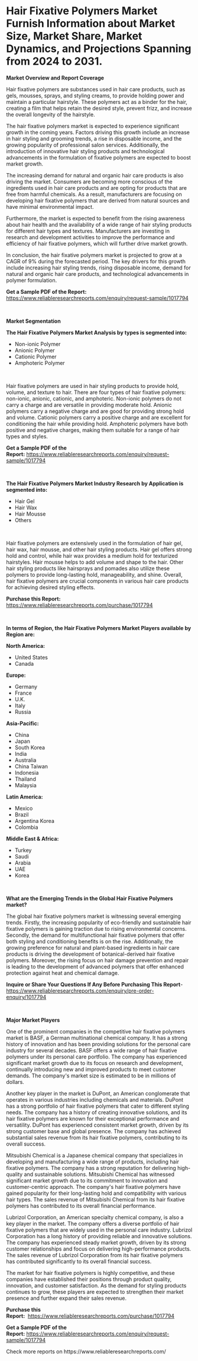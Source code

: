 <p><h1>Hair Fixative Polymers Market Furnish Information about Market Size, Market Share, Market Dynamics, and Projections Spanning from 2024 to 2031.</h1></p><p><strong>Market Overview and Report Coverage</strong></p>
<p><p>Hair fixative polymers are substances used in hair care products, such as gels, mousses, sprays, and styling creams, to provide holding power and maintain a particular hairstyle. These polymers act as a binder for the hair, creating a film that helps retain the desired style, prevent frizz, and increase the overall longevity of the hairstyle.</p><p>The hair fixative polymers market is expected to experience significant growth in the coming years. Factors driving this growth include an increase in hair styling and grooming trends, a rise in disposable income, and the growing popularity of professional salon services. Additionally, the introduction of innovative hair styling products and technological advancements in the formulation of fixative polymers are expected to boost market growth.</p><p>The increasing demand for natural and organic hair care products is also driving the market. Consumers are becoming more conscious of the ingredients used in hair care products and are opting for products that are free from harmful chemicals. As a result, manufacturers are focusing on developing hair fixative polymers that are derived from natural sources and have minimal environmental impact.</p><p>Furthermore, the market is expected to benefit from the rising awareness about hair health and the availability of a wide range of hair styling products for different hair types and textures. Manufacturers are investing in research and development activities to improve the performance and efficiency of hair fixative polymers, which will further drive market growth.</p><p>In conclusion, the hair fixative polymers market is projected to grow at a CAGR of 9% during the forecasted period. The key drivers for this growth include increasing hair styling trends, rising disposable income, demand for natural and organic hair care products, and technological advancements in polymer formulation.</p></p>
<p><strong>Get a Sample PDF of the Report:</strong> <a href="https://www.reliableresearchreports.com/enquiry/request-sample/1017794">https://www.reliableresearchreports.com/enquiry/request-sample/1017794</a></p>
<p>&nbsp;</p>
<p><strong>Market Segmentation</strong></p>
<p><strong>The Hair Fixative Polymers Market Analysis by types is segmented into:</strong></p>
<p><ul><li>Non-ionic Polymer</li><li>Anionic Polymer</li><li>Cationic Polymer</li><li>Amphoteric Polymer</li></ul></p>
<p>&nbsp;</p>
<p><p>Hair fixative polymers are used in hair styling products to provide hold, volume, and texture to hair. There are four types of hair fixative polymers: non-ionic, anionic, cationic, and amphoteric. Non-ionic polymers do not carry a charge and are versatile in providing moderate hold. Anionic polymers carry a negative charge and are good for providing strong hold and volume. Cationic polymers carry a positive charge and are excellent for conditioning the hair while providing hold. Amphoteric polymers have both positive and negative charges, making them suitable for a range of hair types and styles.</p></p>
<p><strong>Get a Sample PDF of the Report:</strong>&nbsp;<a href="https://www.reliableresearchreports.com/enquiry/request-sample/1017794">https://www.reliableresearchreports.com/enquiry/request-sample/1017794</a></p>
<p>&nbsp;</p>
<p><strong>The Hair Fixative Polymers Market Industry Research by Application is segmented into:</strong></p>
<p><ul><li>Hair Gel</li><li>Hair Wax</li><li>Hair Mousse</li><li>Others</li></ul></p>
<p>&nbsp;</p>
<p><p>Hair fixative polymers are extensively used in the formulation of hair gel, hair wax, hair mousse, and other hair styling products. Hair gel offers strong hold and control, while hair wax provides a medium hold for texturized hairstyles. Hair mousse helps to add volume and shape to the hair. Other hair styling products like hairsprays and pomades also utilize these polymers to provide long-lasting hold, manageability, and shine. Overall, hair fixative polymers are crucial components in various hair care products for achieving desired styling effects.</p></p>
<p><strong>Purchase this Report:</strong>&nbsp; <a href="https://www.reliableresearchreports.com/purchase/1017794">https://www.reliableresearchreports.com/purchase/1017794</a></p>
<p>&nbsp;</p>
<p><strong>In terms of Region, the Hair Fixative Polymers Market Players available by Region are:</strong></p>
<p>
    <p> <strong> North America: </strong>
        <ul>
            <li>United States</li>
            <li>Canada</li>
        </ul>
        </p> 
    <p> <strong> Europe: </strong>
        <ul>
            <li>Germany</li>
            <li>France</li>
            <li>U.K.</li>
            <li>Italy</li>
            <li>Russia</li>
        </ul>
        </p> 
    <p> <strong> Asia-Pacific: </strong>
        <ul>
            <li>China</li>
            <li>Japan</li>
            <li>South Korea</li>
            <li>India</li>
            <li>Australia</li>
            <li>China Taiwan</li>
            <li>Indonesia</li>
            <li>Thailand</li>
            <li>Malaysia</li>
        </ul>
        </p> 
    <p> <strong> Latin America: </strong>
        <ul>
            <li>Mexico</li>
            <li>Brazil</li>
            <li>Argentina Korea</li>
            <li>Colombia</li>
        </ul>
        </p> 
    <p> <strong> Middle East & Africa: </strong>
        <ul>
            <li>Turkey</li>
            <li>Saudi</li>
            <li>Arabia</li>
            <li>UAE</li>
            <li>Korea</li>
        </ul>
    </p>
    </p>
<p>&nbsp;</p>
<p><strong>What are the Emerging Trends in the Global Hair Fixative Polymers market?</strong></p>
<p><p>The global hair fixative polymers market is witnessing several emerging trends. Firstly, the increasing popularity of eco-friendly and sustainable hair fixative polymers is gaining traction due to rising environmental concerns. Secondly, the demand for multifunctional hair fixative polymers that offer both styling and conditioning benefits is on the rise. Additionally, the growing preference for natural and plant-based ingredients in hair care products is driving the development of botanical-derived hair fixative polymers. Moreover, the rising focus on hair damage prevention and repair is leading to the development of advanced polymers that offer enhanced protection against heat and chemical damage.</p></p>
<p><strong>Inquire or Share Your Questions If Any Before Purchasing This Report</strong>- <a href="https://www.reliableresearchreports.com/enquiry/pre-order-enquiry/1017794">https://www.reliableresearchreports.com/enquiry/pre-order-enquiry/1017794</a></p>
<p>&nbsp;</p>
<p><strong>Major Market Players</strong></p>
<p><p>One of the prominent companies in the competitive hair fixative polymers market is BASF, a German multinational chemical company. It has a strong history of innovation and has been providing solutions for the personal care industry for several decades. BASF offers a wide range of hair fixative polymers under its personal care portfolio. The company has experienced significant market growth due to its focus on research and development, continually introducing new and improved products to meet customer demands. The company's market size is estimated to be in millions of dollars.</p><p>Another key player in the market is DuPont, an American conglomerate that operates in various industries including chemicals and materials. DuPont has a strong portfolio of hair fixative polymers that cater to different styling needs. The company has a history of creating innovative solutions, and its hair fixative polymers are known for their exceptional performance and versatility. DuPont has experienced consistent market growth, driven by its strong customer base and global presence. The company has achieved substantial sales revenue from its hair fixative polymers, contributing to its overall success.</p><p>Mitsubishi Chemical is a Japanese chemical company that specializes in developing and manufacturing a wide range of products, including hair fixative polymers. The company has a strong reputation for delivering high-quality and sustainable solutions. Mitsubishi Chemical has witnessed significant market growth due to its commitment to innovation and customer-centric approach. The company's hair fixative polymers have gained popularity for their long-lasting hold and compatibility with various hair types. The sales revenue of Mitsubishi Chemical from its hair fixative polymers has contributed to its overall financial performance.</p><p>Lubrizol Corporation, an American specialty chemical company, is also a key player in the market. The company offers a diverse portfolio of hair fixative polymers that are widely used in the personal care industry. Lubrizol Corporation has a long history of providing reliable and innovative solutions. The company has experienced steady market growth, driven by its strong customer relationships and focus on delivering high-performance products. The sales revenue of Lubrizol Corporation from its hair fixative polymers has contributed significantly to its overall financial success.</p><p>The market for hair fixative polymers is highly competitive, and these companies have established their positions through product quality, innovation, and customer satisfaction. As the demand for styling products continues to grow, these players are expected to strengthen their market presence and further expand their sales revenue.</p><p> </p></p>
<p><strong>Purchase this Report:</strong>&nbsp;&nbsp;<a href="https://www.reliableresearchreports.com/purchase/1017794">https://www.reliableresearchreports.com/purchase/1017794</a></p>
<p></p>
<p><strong>Get a Sample PDF of the Report:</strong>&nbsp;<a href="https://www.reliableresearchreports.com/enquiry/request-sample/1017794">https://www.reliableresearchreports.com/enquiry/request-sample/1017794</a></p>
<p>Check more reports on https://www.reliableresearchreports.com/</p>